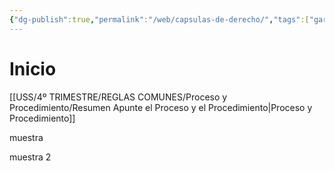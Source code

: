 ```yaml
---
{"dg-publish":true,"permalink":"/web/capsulas-de-derecho/","tags":["gardenEntry"]}
---
```



# Inicio

[[USS/4º TRIMESTRE/REGLAS COMUNES/Proceso y Procedimiento/Resumen Apunte el Proceso y el Procedimiento\|Proceso y Procedimiento]]

muestra

muestra 2
